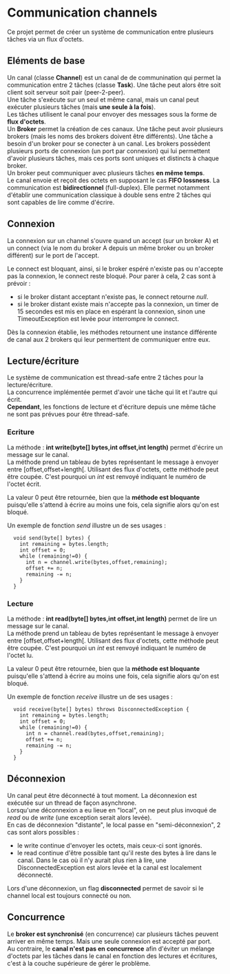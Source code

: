 # Communication channels

Ce projet permet de créer un système de communication entre plusieurs tâches via un flux d'octets.


## Eléments de base

Un canal (classe **Channel**) est un canal de de communination qui permet la communication entre 2 tâches (classe **Task**). Une tâche peut alors être soit client soit serveur soit pair (peer-2-peer).  
Une tâche s'exécute sur un seul et même canal, mais un canal peut exécuter plusieurs tâches (mais **une seule à la fois**).  
Les tâches utilisent le canal pour envoyer des messages sous la forme de **flux d'octets**.  
Un **Broker** permet la création de ces canaux. Une tâche peut avoir plusieurs brokers (mais les noms des brokers doivent être différents). Une tâche a besoin d'un broker pour se conecter à un canal. Les brokers possèdent plusieurs ports de connexion (un port par connexion) qui lui permettent d'avoir plusieurs tâches, mais ces ports sont uniques et distincts à chaque broker.  
Un broker peut communiquer avec plusieurs tâches **en même temps**.  
Le canal envoie et reçoit des octets en supposant le cas **FIFO lossness**. La communication est **bidirectionnel** (full-duplex). Elle permet notamment d'établir une communication classique à double sens entre 2 tâches qui sont capables de lire comme d'écrire.  


## Connexion

La connexion sur un channel s'ouvre quand un accept (sur un broker A) et un connect (via le nom du broker A depuis un même broker ou un broker différent) sur le port de l'accept.  

Le connect est bloquant, ainsi, si le broker espéré n'existe pas ou n'accepte pas la connexion, le connect reste bloqué. Pour parer à cela, 2 cas sont à prévoir :
- si le broker distant acceptant n'existe pas, le connect retourne *null*.
- si le broker distant existe mais n'accepte pas la connexion, un timer de 15 secondes est mis en place en espérant la connexion, sinon une TimeoutException est levée pour interrompre le connect.

Dès la connexion établie, les méthodes retournent une instance différente de canal aux 2 brokers qui leur permerttent de communiquer entre eux.  


## Lecture/écriture

Le système de communication est thread-safe entre 2 tâches pour la lecture/écriture.  
La concurrence implémentée permet d'avoir une tâche qui lit et l'autre qui écrit.  
**Cependant**, les fonctions de lecture et d'écriture depuis une même tâche ne sont pas prévues pour être thread-safe.  

### Ecriture
La méthode : **int write(byte[] bytes,int offset,int length)** permet d'écrire un message sur le canal.  
La méthode prend un tableau de bytes représentant le message à envoyer entre [offset,offset+length[. Utilisant des flux d'octets, cette méthode peut être coupée. C'est pourquoi un *int* est renvoyé indiquant le numéro de l'octet écrit. 

La valeur 0 peut être retournée, bien que la **méthode est bloquante** puisqu'elle s'attend à écrire au moins une fois, cela signifie alors qu'on est bloqué.

Un exemple de fonction *send* illustre un de ses usages :
```
  void send(byte[] bytes) {
    int remaining = bytes.length;
    int offset = 0;
    while (remaining!=0) {
      int n = channel.write(bytes,offset,remaining);
      offset += n;
      remaining -= n;
    }
  }
```


### Lecture
La méthode : **int read(byte[] bytes,int offset,int length)** permet de lire un message sur le canal.  
La méthode prend un tableau de bytes représentant le message à envoyer entre [offset,offset+length[. Utilisant des flux d'octets, cette méthode peut être coupée. C'est pourquoi un *int* est renvoyé indiquant le numéro de l'octet lu. 

La valeur 0 peut être retournée, bien que la **méthode est bloquante** puisqu'elle s'attend à écrire au moins une fois, cela signifie alors qu'on est bloqué.

Un exemple de fonction *receive* illustre un de ses usages :
```
  void receive(byte[] bytes) throws DisconnectedException {
    int remaining = bytes.length;
    int offset = 0;
    while (remaining!=0) {
      int n = channel.read(bytes,offset,remaining);
      offset += n;
      remaining -= n;
    }
  }
```


## Déconnexion

Un canal peut être déconnecté à tout moment. La déconnexion est exécutée sur un thread de façon asynchrone.  
Lorsqu'une déconnexion a eu lieue en "local", on ne peut plus invoqué de *read* ou de *write* (une exception serait alors levée).  
En cas de déconnexion "distante", le local passe en "semi-déconnexion", 2 cas sont alors possibles :
- le write continue d'envoyer les octets, mais ceux-ci sont ignorés.
- le read continue d'être possible tant qu'il reste des bytes à lire dans le canal. Dans le cas où il n'y aurait plus rien à lire, une DisconnectedException est alors levée et la canal est localement déconnecté.

Lors d'une déconnexion, un flag **disconnected** permet de savoir si le channel local est toujours connecté ou non.  


## Concurrence

Le **broker est synchronisé** (en concurrence) car plusieurs tâches peuvent arriver en même temps. Mais une seule connexion est accepté par port.  
Au contraire, le **canal n'est pas en concurrence** afin d'éviter un mélange d'octets par les tâches dans le canal en fonction des lectures et écritures, c'est à la couche supérieure de gérer le problème.  

